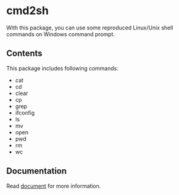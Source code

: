 # cmd2sh
With this package, you can use some reproduced Linux/Unix shell commands on Windows command prompt.

## Contents
This package includes following commands:
- cat
- cd
- clear
- cp
- grep
- ifconfig
- ls
- mv
- open
- pwd
- rm
- wc

## Documentation
Read [document](https://kazumakano.github.io/dotlog/post/20210724-cmd2sh/) for more information.
